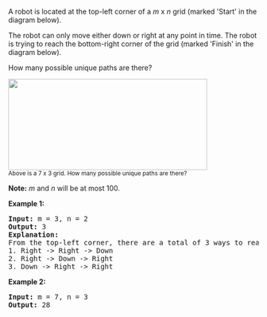 <p>A robot is located at the top-left corner of a <em>m</em> x <em>n</em> grid (marked &#39;Start&#39; in the diagram below).</p>

<p>The robot can only move either down or right at any point in time. The robot is trying to reach the bottom-right corner of the grid (marked &#39;Finish&#39; in the diagram below).</p>

<p>How many possible unique paths are there?</p>

<p><img src="https://assets.leetcode.com/uploads/2018/10/22/robot_maze.png" style="width: 400px; height: 183px;" /><br />
<small>Above is a 7 x 3 grid. How many possible unique paths are there?</small></p>

<p><strong>Note:</strong> <em>m</em> and <em>n</em> will be at most 100.</p>

<p><strong>Example 1:</strong></p>

<pre>
<strong>Input:</strong> m = 3, n = 2
<strong>Output:</strong> 3
<strong>Explanation:</strong>
From the top-left corner, there are a total of 3 ways to reach the bottom-right corner:
1. Right -&gt; Right -&gt; Down
2. Right -&gt; Down -&gt; Right
3. Down -&gt; Right -&gt; Right
</pre>

<p><strong>Example 2:</strong></p>

<pre>
<strong>Input:</strong> m = 7, n = 3
<strong>Output:</strong> 28</pre>
